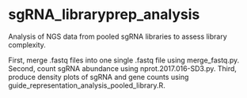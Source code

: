 # sgRNA_libraryprep_analysis
Analysis of NGS data from pooled sgRNA libraries to assess library complexity. 

First, merge .fastq files into one single .fastq file using merge_fastq.py. 
Second, count sgRNA abundance using nprot.2017.016-SD3.py. 
Third, produce density plots of sgRNA and gene counts using guide_representation_analysis_pooled_library.R.
